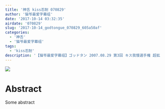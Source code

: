 ```yaml
---
title: '神舌 kiss忍耐 070829'
author: '猫爷最爱字幕组'
date: '2017-10-14 03:32:35'
airdate: '070829'
slug: '2017-10-14_godtongue_070829_605a50af'
categories: 
  - '神舌'
  - '猫爷最爱字幕组'
tags: 
  - 'kiss忍耐'
description: '【猫爷最爱字幕组】ゴッドタン 2007.08.29 第3回 キス我慢選手権 超拡大1時間SP-par_标清'
---
```


![](https://i.imgur.com/AGwSi31.jpg)
# Abstract
Some abstract
